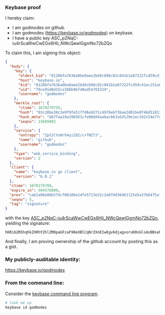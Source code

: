 ### Keybase proof

I hereby claim:

  * I am godmodes on github.
  * I am godmodes (https://keybase.io/godmodes) on keybase.
  * I have a public key ASC_p2NqC-iu4rScaWwCwEGx6HIi_NWcQewlGgmNo72bZQo

To claim this, I am signing this object:

```json
{
  "body": {
    "key": {
      "eldest_kid": "0120bfa7636a0be8aee2b49c696c02c041b1e87222fcd59c41ec251a098da3bd9b650a",
      "host": "keybase.io",
      "kid": "0120bfa7636a0be8aee2b49c696c02c041b1e87222fcd59c41ec251a098da3bd9b650a",
      "uid": "78ce91d0d15ce386b9bfd0ed54765319",
      "username": "godmodes"
    },
    "merkle_root": {
      "ctime": 1670279759,
      "hash": "03c28be30c2e9f9fe517fd6a9271c4978eb73bae2d01be0f46d51813b14dd2d150cc374b5e578bc1000cb3b24c5b017a0e7214956eccf7f195d32ab0943b2c8f",
      "hash_meta": "b67faa19a290361cfe00dd4aabacb63a5d129e1ec192c54e7fe1bc162e81197c",
      "seqno": 23669902
    },
    "service": {
      "entropy": "ZpSJCYuNrh4yiZd2/c+TNZl5",
      "name": "github",
      "username": "godmodes"
    },
    "type": "web_service_binding",
    "version": 2
  },
  "client": {
    "name": "keybase.io go client",
    "version": "6.0.1"
  },
  "ctime": 1670279788,
  "expire_in": 504576000,
  "prev": "cab2a98a96b57dcf08186e24fe5713e32c2a0f0d36461125e5a27b6475af0a1b",
  "seqno": 5,
  "tag": "signature"
}
```

with the key [ASC_p2NqC-iu4rScaWwCwEGx6HIi_NWcQewlGgmNo72bZQo](https://keybase.io/godmodes), yielding the signature:

```
hKRib2R5hqhkZXRhY2hlZMOpaGFzaF90eXBlCqNrZXnEIwEgv6djagvoruK0nGlsAsBBsehyIvzVnEHsJRoJjaO9m2UKp3BheWxvYWTESpcCBcQgyrKpipa1fc8IGG4k/lcT4ywqDw02RhEl5aJ7ZHWvChvEICIqHDc0xNebJA0CVl7RsCAdG+z3AgMFDQAvNGhb8QnxAgHCo3NpZ8RABpFXZ/Kj8Oftdm/prkyQHpoHO+ApyKefvbflvtZGV6BY0u3V61FDjrMa4hUtusbczl8Xx0W1KKoC5J2Mb5fNBahzaWdfdHlwZSCkaGFzaIKkdHlwZQildmFsdWXEIBaptN2APVH5htibWB7ZLD3L4Zm0jKSxnZ1GI4HAoXk/o3RhZ80CAqd2ZXJzaW9uAQ==
```

And finally, I am proving ownership of the github account by posting this as a gist.

### My publicly-auditable identity:

https://keybase.io/godmodes

### From the command line:

Consider the [keybase command line program](https://keybase.io/download).

```bash
# look me up
keybase id godmodes
```
